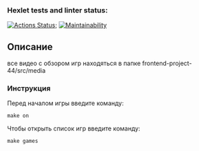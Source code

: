 ### Hexlet tests and linter status:
[![Actions Status](https://github.com/GOLDENBARSIK/frontend-project-44/actions/workflows/hexlet-check.yml/badge.svg)](https://github.com/GOLDENBARSIK/frontend-project-44/actions);
[![Maintainability](https://api.codeclimate.com/v1/badges/af14db9119a4720ce765/maintainability)](https://codeclimate.com/github/GOLDENBARSIK/frontend-project-44/maintainability)
## Описание

все видео с обзором игр находяться в папке frontend-project-44/src/media

### Инструкция

Перед началом игры введите команду:

```
make on
```
Чтобы открыть список игр введите команду:

```
make games
```
